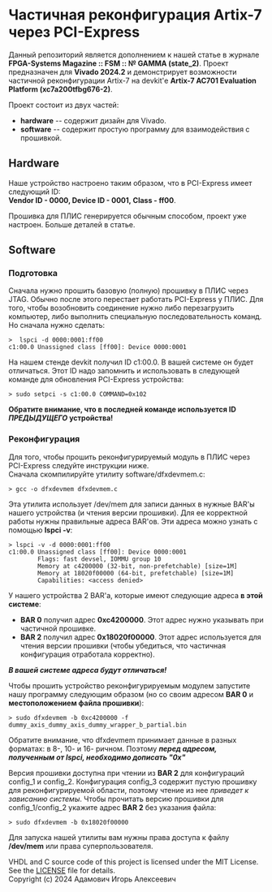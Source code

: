 # Частичная реконфигурация Artix-7 через PCI-Express
Данный репозиторий является дополнением к нашей статье в журнале **FPGA-Systems Magazine :: FSM :: № GAMMA (state_2)**.
Проект предназначен для **Vivado 2024.2** и демонстрирует возможности
частичной реконфигурации Artix-7 на devkit'е **Artix-7 AC701 Evaluation Platform (xc7a200tfbg676-2)**.

Проект состоит из двух частей:
- **hardware** -- содержит дизайн для Vivado.
- **software** -- содержит простую программу для взаимодействия с прошивкой.

## Hardware
Наше устройство настроено таким образом, что в PCI-Express имеет следующий ID:\
**Vendor ID - 0000, Device ID - 0001, Class - ff00**.

Прошивка для ПЛИС генерируется обычным способом, проект уже настроен.
Больше деталей в статье.

## Software
### Подготовка
Сначала нужно прошить базовую (полную) прошивку в ПЛИС через JTAG.
Обычно после этого перестает работать PCI-Express у ПЛИС.
Для того, чтобы возобновить соединение нужно либо перезагрузить компьютер, либо выполнить
специальную последовательность команд.
Но сначала нужно сделать:
```
>  lspci -d 0000:0001:ff00
c1:00.0 Unassigned class [ff00]: Device 0000:0001
```
На нашем стенде devkit получил ID с1:00.0. В вашей системе он будет отличаться.
Этот ID надо запомнить и использовать в следующей команде для обновления PCI-Express устройства:
```
> sudo setpci -s c1:00.0 COMMAND=0x102
```

**Обратите внимание, что в последней команде используется ID *ПРЕДЫДУЩЕГО* устройства!**

### Реконфигурация
Для того, чтобы прошить реконфигурируемый модуль в ПЛИС через PCI-Express следуйте инструкции ниже.\
Сначала скомпилируйте утилиту software/dfxdevmem.c:
```
> gcc -o dfxdevmem dfxdevmem.c
```

Эта утилита использует /dev/mem для записи данных в нужные BAR'ы нашего устройства (и чтения версии прошивки).
Для ее корректной работы нужны правильные адреса BAR'ов. Эти адреса можно узнать с помощью **lspci -v**:
```
> lspci -v -d 0000:0001:ff00
c1:00.0 Unassigned class [ff00]: Device 0000:0001
        Flags: fast devsel, IOMMU group 10
        Memory at c4200000 (32-bit, non-prefetchable) [size=1M]
        Memory at 18020f00000 (64-bit, prefetchable) [size=1M]
        Capabilities: <access denied>
```
У нашего устройства 2 BAR'а,  которые имеют следующие адреса **в этой системе**: 
- **BAR 0** получил адрес **0xc4200000**. Этот адрес нужно указывать при частичной прошивке.
- **BAR 2** получил адрес **0x18020f00000**. Этот адрес используется для чтения версии прошивки (чтобы убедиться, что частичная конфигурация отработала корректно).
 
 ***В вашей системе адреса будут отличаться!***

Чтобы прошить устройство реконфигурируемым модулем запустите нашу программу следующим образом (но со своим адресом **BAR 0** и **местоположением файла прошивки**):
```
> sudo dfxdevmem -b 0xc4200000 -f dummy_axis_dummy_axis_dummy_wrapper_b_partial.bin
```
Обратите внимание, что dfxdevmem принимает данные в разных форматах: в 8-, 10- и 16- ричном. 
Поэтому ***перед адресом, полученным от lspci, необходимо дописать "0x"***

Версия прошивки доступна при чтении из **BAR 2** для конфигураций config_1 и config_2. Конфигурация config_3 содержит пустую прошивку для реконфигурируемой области, поэтому чтение из нее *приведет к зависанию системы*.
Чтобы прочитать версию прошивки для config_1/config_2 укажите адрес **BAR 2** без указания файла:
```
> sudo dfxdevmem -b 0x18020f00000
```
Для запуска нашей утилиты вам нужны права доступа к файлу **/dev/mem** или права суперпользователя.

VHDL and C source code of this project is licensed under the MIT License. See the [LICENSE](./LICENSE) file for details.\
Copyright (c) 2024 Адамович Игорь Алексеевич